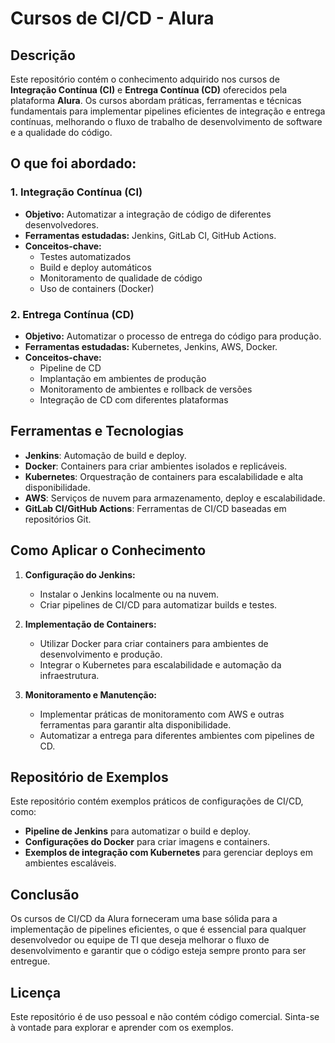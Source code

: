# Cursos de CI/CD - Alura

## Descrição

Este repositório contém o conhecimento adquirido nos cursos de **Integração Contínua (CI)** e **Entrega Contínua (CD)** oferecidos pela plataforma **Alura**. Os cursos abordam práticas, ferramentas e técnicas fundamentais para implementar pipelines eficientes de integração e entrega contínuas, melhorando o fluxo de trabalho de desenvolvimento de software e a qualidade do código.

## O que foi abordado:

### 1. **Integração Contínua (CI)**
   - **Objetivo:** Automatizar a integração de código de diferentes desenvolvedores.
   - **Ferramentas estudadas:** Jenkins, GitLab CI, GitHub Actions.
   - **Conceitos-chave:**
     - Testes automatizados
     - Build e deploy automáticos
     - Monitoramento de qualidade de código
     - Uso de containers (Docker)

### 2. **Entrega Contínua (CD)**
   - **Objetivo:** Automatizar o processo de entrega do código para produção.
   - **Ferramentas estudadas:** Kubernetes, Jenkins, AWS, Docker.
   - **Conceitos-chave:**
     - Pipeline de CD
     - Implantação em ambientes de produção
     - Monitoramento de ambientes e rollback de versões
     - Integração de CD com diferentes plataformas

## Ferramentas e Tecnologias

- **Jenkins**: Automação de build e deploy.
- **Docker**: Containers para criar ambientes isolados e replicáveis.
- **Kubernetes**: Orquestração de containers para escalabilidade e alta disponibilidade.
- **AWS**: Serviços de nuvem para armazenamento, deploy e escalabilidade.
- **GitLab CI/GitHub Actions**: Ferramentas de CI/CD baseadas em repositórios Git.

## Como Aplicar o Conhecimento

1. **Configuração do Jenkins:**
   - Instalar o Jenkins localmente ou na nuvem.
   - Criar pipelines de CI/CD para automatizar builds e testes.
   
2. **Implementação de Containers:**
   - Utilizar Docker para criar containers para ambientes de desenvolvimento e produção.
   - Integrar o Kubernetes para escalabilidade e automação da infraestrutura.

3. **Monitoramento e Manutenção:**
   - Implementar práticas de monitoramento com AWS e outras ferramentas para garantir alta disponibilidade.
   - Automatizar a entrega para diferentes ambientes com pipelines de CD.

## Repositório de Exemplos

Este repositório contém exemplos práticos de configurações de CI/CD, como:

- **Pipeline de Jenkins** para automatizar o build e deploy.
- **Configurações do Docker** para criar imagens e containers.
- **Exemplos de integração com Kubernetes** para gerenciar deploys em ambientes escaláveis.

## Conclusão

Os cursos de CI/CD da Alura forneceram uma base sólida para a implementação de pipelines eficientes, o que é essencial para qualquer desenvolvedor ou equipe de TI que deseja melhorar o fluxo de desenvolvimento e garantir que o código esteja sempre pronto para ser entregue.

## Licença

Este repositório é de uso pessoal e não contém código comercial. Sinta-se à vontade para explorar e aprender com os exemplos.

